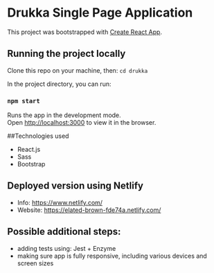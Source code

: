 # Drukka Single Page Application

This project was bootstrapped with [Create React App](https://github.com/facebook/create-react-app).

## Running the project locally

Clone this repo on your machine, then:
```cd drukka```

In the project directory, you can run:
### `npm start`

Runs the app in the development mode.<br>
Open [http://localhost:3000](http://localhost:3000) to view it in the browser.

##Technologies used
- React.js
- Sass
- Bootstrap

## Deployed version using Netlify
- Info: https://www.netlify.com/
- Website: https://elated-brown-fde74a.netlify.com/

## Possible additional steps:
- adding tests using: Jest + Enzyme
- making sure app is fully responsive, including various devices and screen sizes